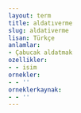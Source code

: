 ```yaml
---
layout: term
title: aldatıverme
slug: aldativerme
lisan: Türkçe
anlamlar:
- Çabucak aldatmak
ozellikler:
- - isim
ornekler:
- - ''
orneklerkaynak:
- - ''
---
```

